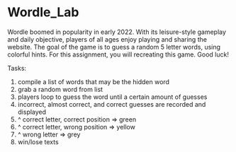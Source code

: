 # Wordle_Lab
Wordle boomed in popularity in early 2022. With its leisure-style gameplay and daily objective, players of all ages enjoy playing and sharing the website. The goal of the game is to guess a random 5 letter words, using colorful hints. For this assignment, you will recreating this game. Good luck!

Tasks:
1. compile a list of words that may be the hidden word
2. grab a random word from list
3. players loop to guess the word until a certain amount of guesses
4. incorrect, almost correct, and correct guesses are recorded and displayed
5. ^ correct letter, correct position => green
6. ^ correct letter, wrong position => yellow
7. ^ wrong letter => grey
8. win/lose texts

